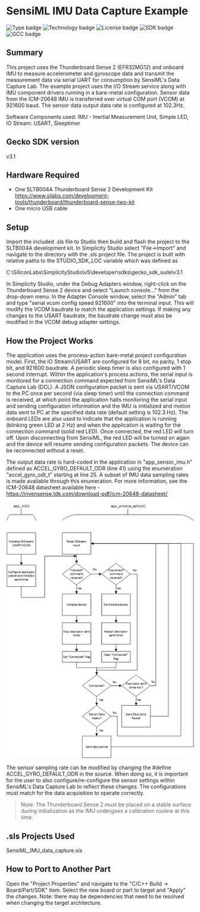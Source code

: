 # SensiML IMU Data Capture Example #
![Type badge](https://img.shields.io/badge/Type-Virtual%20application-green)
![Technology badge](https://img.shields.io/badge/Technology-Platform-green)
![License badge](https://img.shields.io/badge/License-Zlib-green)
![SDK badge](https://img.shields.io/badge/SDK-v3.1.1-green)
![GCC badge](https://img.shields.io/endpoint?url=https://raw.githubusercontent.com/SiliconLabs/application_examples_ci/master/platform_applications/SensiML_IMU_gcc.json)

## Summary ##

This project uses the Thunderboard Sense 2 (EFR32MG12) and onboard IMU to measure accelerometer and gyroscope data and transmit the measurement data via serial UART for consumption by SensiML's Data Capture Lab. The example project uses the I/O Stream service along with IMU component drivers running in a bare-metal configuration. Sensor data from the ICM-20648 IMU is transferred over virtual COM port (VCOM) at 921600 baud. The sensor data output data rate is configured at 102.3Hz.

Software Components used: IMU - Inertial Measurement Unit, Simple LED, IO Stream: USART, Sleeptimer

## Gecko SDK version ##

v3.1

## Hardware Required ##

- One SLTB004A Thunderboard Sense 2 Development Kit
<https://www.silabs.com/development-tools/thunderboard/thunderboard-sense-two-kit>
- One micro USB cable

## Setup ##

Import the included .sls file to Studio then build and flash the project to the SLTB004A development kit.
In Simplicity Studio select "File->Import" and navigate to the directory with the .sls project file.
The project is built with relative paths to the STUDIO_SDK_LOC variable which was defined as

C:\SiliconLabs\SimplicityStudio\v5\developer\sdks\gecko_sdk_suite\v3.1

In Simplicity Studio, under the Debug Adapters window, right-click on the Thunderboard Sense 2 device and select "Launch console..." from the drop-down menu. In the Adapter Console window, select the "Admin" tab and type "serial vcom config speed 921600" into the terminal input. This will modify the VCOM baudrate to match the application settings. If making any changes to the USART baudrate, the baudrate change must also be modified in the VCOM debug adapter settings.

## How the Project Works ##

The application uses the process-action bare-metal project configuration model. First, the IO Stream/USART are configured for 8 bit, no parity, 1 stop bit, and 921600 baudrate. A periodic sleep timer is also configured with 1 second interrupt. Within the application's process actions, the serial input is monitored for a connection command expected from SensiML's Data Capture Lab (DCL). A JSON configuration packet is sent via USART/VCOM to the PC once per second (via sleep timer) until the connection command is received, at which point the application halts monitoring the serial input and sending configuration information and the IMU is initialized and motion data sent to PC at the specified data rate (default setting is 102.3 Hz). The onboard LEDs are also used to indicate that the application is running (blinking green LED at 2 Hz) and when the application is waiting for the connection command (solid red LED). Once connected, the red LED will turn off. Upon disconnecting from SensiML, the red LED will be turned on again and the device will resume sending configuration packets. The device can be reconnected without a reset. 

The output data rate is hard-coded in the application in "app_sensor_imu.h" defined as ACCEL_GYRO_DEFAULT_ODR (line 41) using the enumeration "accel_gyro_odt_t" starting at line 25. A subset of IMU data sampling rates is made available through this enumeration. For more information, see the ICM-20648 datasheet available here - https://invensense.tdk.com/download-pdf/icm-20648-datasheet/

![Application flowchart - high-level system overview](doc/app_flowchart.PNG)

The sensor sampling rate can be modified by changing the #define ACCEL_GYRO_DEFAULT_ODR in the source. When doing so, it is important for the user to also configure/re-configure the sensor settings within SensiML's Data Capture Lab to reflect these changes. The configurations must match for the data acquisition to operate correctly. 

>Note: The Thunderboard Sense 2 must be placed on a stable surface during initialization as the IMU undergoes a calibration routine at this time.  

## .sls Projects Used ##

SensiML_IMU_data_capture.sls

## How to Port to Another Part ##

Open the "Project Properties" and navigate to the "C/C++ Build -> Board/Part/SDK" item.  Select the new board or part to target and "Apply" the changes.  Note: there may be dependencies that need to be resolved when changing the target architecture.